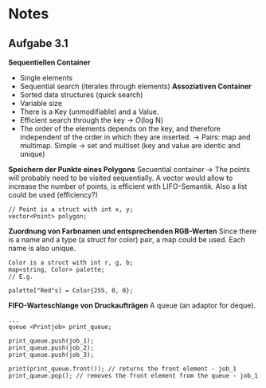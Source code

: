 # Notes
## Aufgabe 3.1
**Sequentiellen Container**
- Single elements
- Sequential search (iterates through elements)
**Assoziativen Container**
- Sorted data structures (quick search)
- Variable size
- There is a Key (unmodifiable) and a Value.
- Efficient search through the key -> *O*(log N)
- The order of the elements depends on the key, and therefore independent of the order in which they are inserted.
-> Pairs: map and multimap. Simple -> set and multiset (key and value are identic and unique)


**Speichern der Punkte eines Polygons**
Secuential container -> The points will probably need to be visited sequentially. A vector would allow to increase the number of points, is efficient with LIFO-Semantik. Also a list could be used (efficiency?)
```
// Point is a struct with int x, y;
vector<Point> polygon;
```
**Zuordnung von Farbnamen und entsprechenden RGB-Werten**
Since there is a name and a type (a struct for color) pair, a map could be used. Each name is also unique.
```
Color is a struct with int r, g, b;
map<string, Color> palette;
// E.g.

palette["Red"s] = Color{255, 0, 0};
```
**FIFO-Warteschlange von Druckaufträgen**
A queue (an adaptor for deque).
```
...
queue <Printjob> print_queue;

print_queue.push(job_1);  
print_queue.push(job_2);  
print_queue.push(job_3);  
 
print(print_queue.front()); // returns the front element - job_1
print_queue.pop(); // removes the front element from the queue - job_1

```